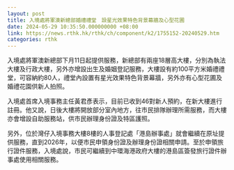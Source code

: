 ```yaml
---
layout: post
title: 入境處將軍澳新總部婚禮禮堂　設星光效果特色背景幕牆及心型花圃
date: 2024-05-29 10:35:50.000000000 +08:00
link: https://news.rthk.hk/rthk/ch/component/k2/1755152-20240529.htm
categories: rthk
---
```


入境處將軍澳新總部下月11日起提供服務，新總部有兩座18層高大樓，分別為執法大樓及行政大樓，另外亦增設出生及婚姻登記服務，大樓設有約100平方米婚禮禮堂，可容納約80人，禮堂內設置有星光效果特色背景幕牆，另外亦有心型花圃及婚禮花園供新人拍照。

入境處首席入境事務主任黃君彥表示，目前已收到46對新人預約，在新大樓進行註冊。他又說，日後大樓將開放部分室內地方，往市民排隊辦理所需服務，而大樓亦會增設自助服務站，供市民辦理身份證及特區護照。

另外，位於灣仔入境事務大樓8樓的人事登記處「港島辦事處」就會繼續在原址提供服務，直到2026年，以便市民申領身份證及辦理身份證相關申請。至於申領旅行證件服務，入境處說，市民可繼續到中環海港政府大樓的港島區簽發旅行證件辦事處使用相關服務。
